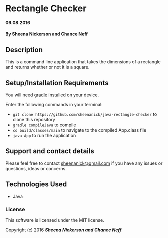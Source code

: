 # Rectangle Checker

#### 09.08.2016

#### By **Sheena Nickerson** and **Chance Neff**

## Description

This is a command line application that takes the dimensions of a rectangle and returns whether or not it is a square.

## Setup/Installation Requirements

You will need [gradle](https://gradle.org/gradle-download/) installed on your device.

Enter the following commands in your terminal:
* `git clone https://github.com/sheenanick/java-rectangle-checker` to clone this repository
* `gradle compileJava` to compile
* `cd build/classes/main` to navigate to the compiled App.class file
* `java App` to run the application

## Support and contact details

Please feel free to contact sheenanick@gmail.com if you have any issues or questions, ideas or concerns.

## Technologies Used

* Java

### License

This software is licensed under the MIT license.

Copyright (c) 2016 **_Sheena Nickerson and Chance Neff_**
